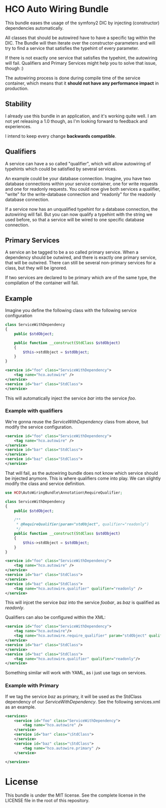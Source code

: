 # HCO Auto Wiring Bundle

This bundle eases the usage of the symfony2 DIC by injecting (constructor)
dependencies automatically.

All classes that should be autowired have to have a specific tag within the
DIC.  The Bundle will then iterate over the constructor-parameters and will try
to find a service that satisfies the typehint of every parameter.

If there is not exactly one service that satisfies the typehint, the autowiring will fail.
Qualifiers and Primary Services might help you to solve that issue, though :)

The autowiring process is done during compile time of the service container,
which means that it **should not have any performance impact** in production.

## Stability

I already use this bundle in an application, and it's working quite well. I am not yet releasing a 1.0 though, as I'm looking forward to feedback and experiences.

I intend to keep every change **backwards compatible**.

## Qualifiers
A service can have a so called "qualifier", which will allow autowiring of typehints which could be
satisfied by several services.

An example could be your database connection. Imagine, you have two database connections within your service container,
one for write requests and one for readonly requests.
You could now give both services a qualifier, "write" for the write-database connection and "readonly" for the readonly database connection.

If a service now has an unqualified typehint for a database connection, the autowiring will fail.
But you can now qualify a typehint with the string we used before, so that a service will be wired to one specific database connection.

## Primary Services
A service an be tagged to be a so called primary service.
When a dependency should be outwired, and there is exactly one primary service, that will be outwired.
There can still be several non-primary services for a class, but they will be ignored.

If two services are declared to be primary which are of the same type, the compilation of the container will fail.

## Example

Imagine you define the following class with the following service configuration
```php
class ServiceWithDependency
{
    public $stdObject;

    public function __construct(StdClass $stdObject)
    {
        $this->stdObject = $stdObject;
    }
}
```

```xml
<service id="foo" class="ServiceWithDependency">
    <tag name="hco.autowire" />
</service>
<service id="bar" class="StdClass">
</service>
```

This will automatically inject the service *bar* into the service *foo*.

### Example with qualifiers
We're gonna reuse the *ServiceWithDependency* class from above, but modify the service configuration.

```xml
<service id="foo" class="ServiceWithDependency">
    <tag name="hco.autowire" />
</service>
<service id="bar" class="StdClass">
</service>
<service id="baz" class="StdClass">
</service>
```

That will fail, as the autowiring bundle does not know which service should be injected anymore.
This is where qualifiers come into play. We can slightly modify the class and service definition.

```php
use HCO\AutoWiringBundle\Annotation\RequireQualifier;

class ServiceWithDependency
{
    public $stdObject;

    /**
     * @RequireQualifier(param="stdObject", qualifier="readonly")
     */
    public function __construct(StdClass $stdObject)
    {
        $this->stdObject = $stdObject;
    }
}
```

```xml
<service id="foo" class="ServiceWithDependency">
    <tag name="hco.autowire" />
</service>
<service id="bar" class="StdClass">
</service>
<service id="baz" class="StdClass">
    <tag name="hco.autowire.qualifier" qualifier="readonly" />
</service>
```
This will injcet the service *baz* into the service *foobar*, as *baz* is qualified as *readonly*.

Qualifiers can also be configured within the XML:

```xml
<service id="foo" class="ServiceWithDependency">
    <tag name="hco.autowire"/>
    <tag name="hco.autowire.require_qualifier" param="stdObject" qualifier="readonly"/>
</service>
<service id="bar" class="StdClass">
</service>
<service id="baz" class="StdClass">
    <tag name="hco.autowire.qualifier" qualifier="readonly"/>
</service>
```

Something similar will work with YAML, as i just use tags on services.

### Example with Primary
If we tag the service *baz* as primary, it will be used as the StdClass dependency of our *ServiceWithDependency*.
See the following services.xml as an example.
```xml
<services>
    <service id="foo" class="ServiceWithDependency">
        <tag name="hco.autowire" />
    </service>
    <service id="bar" class="\StdClass">
    </service>
    <service id="baz" class="\StdClass">
        <tag name="hco.autowire.primary" />
    </service>

</services>
```

# License
This bundle is under the MIT license. See the complete license in the LICENSE file in the root of this repository.
